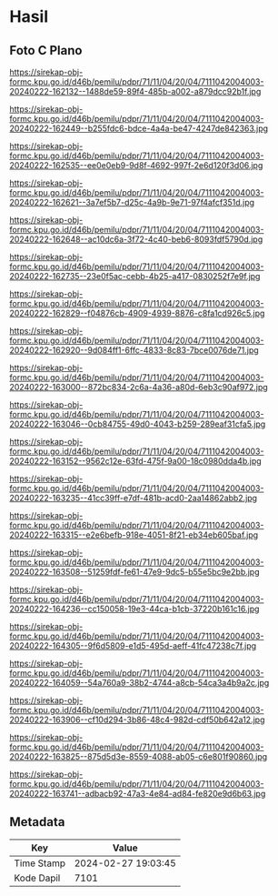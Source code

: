 # Hasil

## Foto C Plano

https://sirekap-obj-formc.kpu.go.id/d46b/pemilu/pdpr/71/11/04/20/04/7111042004003-20240222-162132--1488de59-89f4-485b-a002-a879dcc92b1f.jpg

https://sirekap-obj-formc.kpu.go.id/d46b/pemilu/pdpr/71/11/04/20/04/7111042004003-20240222-162449--b255fdc6-bdce-4a4a-be47-4247de842363.jpg

https://sirekap-obj-formc.kpu.go.id/d46b/pemilu/pdpr/71/11/04/20/04/7111042004003-20240222-162535--ee0e0eb9-9d8f-4692-997f-2e6d120f3d06.jpg

https://sirekap-obj-formc.kpu.go.id/d46b/pemilu/pdpr/71/11/04/20/04/7111042004003-20240222-162621--3a7ef5b7-d25c-4a9b-9e71-97f4afcf351d.jpg

https://sirekap-obj-formc.kpu.go.id/d46b/pemilu/pdpr/71/11/04/20/04/7111042004003-20240222-162648--ac10dc6a-3f72-4c40-beb6-8093fdf5790d.jpg

https://sirekap-obj-formc.kpu.go.id/d46b/pemilu/pdpr/71/11/04/20/04/7111042004003-20240222-162735--23e0f5ac-cebb-4b25-a417-0830252f7e9f.jpg

https://sirekap-obj-formc.kpu.go.id/d46b/pemilu/pdpr/71/11/04/20/04/7111042004003-20240222-162829--f04876cb-4909-4939-8876-c8fa1cd926c5.jpg

https://sirekap-obj-formc.kpu.go.id/d46b/pemilu/pdpr/71/11/04/20/04/7111042004003-20240222-162920--9d084ff1-6ffc-4833-8c83-7bce0076de71.jpg

https://sirekap-obj-formc.kpu.go.id/d46b/pemilu/pdpr/71/11/04/20/04/7111042004003-20240222-163000--872bc834-2c6a-4a36-a80d-6eb3c90af972.jpg

https://sirekap-obj-formc.kpu.go.id/d46b/pemilu/pdpr/71/11/04/20/04/7111042004003-20240222-163046--0cb84755-49d0-4043-b259-289eaf31cfa5.jpg

https://sirekap-obj-formc.kpu.go.id/d46b/pemilu/pdpr/71/11/04/20/04/7111042004003-20240222-163152--9562c12e-63fd-475f-9a00-18c0980dda4b.jpg

https://sirekap-obj-formc.kpu.go.id/d46b/pemilu/pdpr/71/11/04/20/04/7111042004003-20240222-163235--41cc39ff-e7df-481b-acd0-2aa14862abb2.jpg

https://sirekap-obj-formc.kpu.go.id/d46b/pemilu/pdpr/71/11/04/20/04/7111042004003-20240222-163315--e2e6befb-918e-4051-8f21-eb34eb605baf.jpg

https://sirekap-obj-formc.kpu.go.id/d46b/pemilu/pdpr/71/11/04/20/04/7111042004003-20240222-163508--51259fdf-fe61-47e9-9dc5-b55e5bc9e2bb.jpg

https://sirekap-obj-formc.kpu.go.id/d46b/pemilu/pdpr/71/11/04/20/04/7111042004003-20240222-164236--cc150058-19e3-44ca-b1cb-37220b161c16.jpg

https://sirekap-obj-formc.kpu.go.id/d46b/pemilu/pdpr/71/11/04/20/04/7111042004003-20240222-164305--9f6d5809-e1d5-495d-aeff-41fc47238c7f.jpg

https://sirekap-obj-formc.kpu.go.id/d46b/pemilu/pdpr/71/11/04/20/04/7111042004003-20240222-164059--54a760a9-38b2-4744-a8cb-54ca3a4b9a2c.jpg

https://sirekap-obj-formc.kpu.go.id/d46b/pemilu/pdpr/71/11/04/20/04/7111042004003-20240222-163906--cf10d294-3b86-48c4-982d-cdf50b642a12.jpg

https://sirekap-obj-formc.kpu.go.id/d46b/pemilu/pdpr/71/11/04/20/04/7111042004003-20240222-163825--875d5d3e-8559-4088-ab05-c6e801f90860.jpg

https://sirekap-obj-formc.kpu.go.id/d46b/pemilu/pdpr/71/11/04/20/04/7111042004003-20240222-163741--adbacb92-47a3-4e84-ad84-fe820e9d6b63.jpg


## Metadata

| Key        | Value               |
| ---------- | ------------------- |
| Time Stamp | 2024-02-27 19:03:45 |
| Kode Dapil | 7101                |



